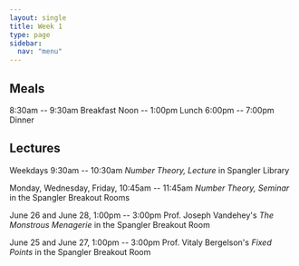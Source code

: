 ```yaml
---
layout: single
title: Week 1
type: page
sidebar:
  nav: "menu"
---
```


## Meals

8:30am -- 9:30am Breakfast
Noon -- 1:00pm Lunch 
6:00pm -- 7:00pm Dinner

## Lectures

Weekdays 9:30am -- 10:30am *Number Theory, Lecture* in Spangler Library 

Monday, Wednesday, Friday, 10:45am -- 11:45am *Number Theory, Seminar* in the Spangler Breakout Rooms 

June 26 and June 28, 1:00pm -- 3:00pm Prof. Joseph Vandehey's *The Monstrous Menagerie* in the Spangler Breakout Room 

June 25 and June 27, 1:00pm -- 3:00pm Prof. Vitaly Bergelson's *Fixed Points* in the Spangler Breakout Room

